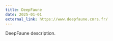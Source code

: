 ```yaml
---
title: DeepFaune
date: 2025-01-01
external_link: https://www.deepfaune.cnrs.fr/
---
```


DeepFaune description.

<!--more-->
